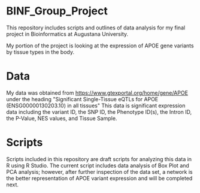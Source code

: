 # BINF_Group_Project

This repository includes scripts and outlines of data analysis for my final project in Bioinformatics at Augustana University.

My portion of the project is looking at the expression of APOE gene variants by tissue types in the body. 

# Data
My data was obtained from https://www.gtexportal.org/home/gene/APOE under the heading "Significant Single-Tissue eQTLs for APOE (ENSG00000130203.10) in all tissues"
This data is significant expression data including the variant ID, the SNP ID, the Phenotype ID(s), the Intron ID, the P-Value, NES values, and Tissue Sample. 

# Scripts
Scripts included in this repository are draft scripts for analyzing this data in R using R Studio.
The current script includes data analysis of Box Plot and PCA analysis; however, after further inspection of the data set, a network is the better representation of APOE variant expression and will be completed next.
